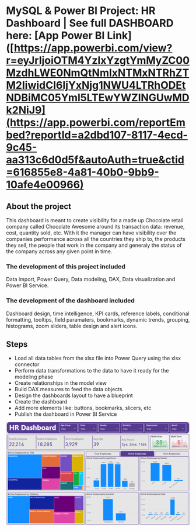 # MySQL & Power BI Project: HR Dashboard | See full DASHBOARD here: [App Power BI Link]([https://app.powerbi.com/view?r=eyJrIjoiOTM4YzIxYzgtYmMyZC00MzdhLWE0NmQtNmIxNTMxNTRhZTM2IiwidCI6IjYxNjg1NWU4LTRhODEtNDBiMC05YmI5LTEwYWZlNGUwMDk2NiJ9](https://app.powerbi.com/reportEmbed?reportId=a2dbd107-8117-4ecd-9c45-aa313c6d0d5f&autoAuth=true&ctid=616855e8-4a81-40b0-9bb9-10afe4e00966)

## About the project
This dashboard is meant to create visibility for a made up Chocolate retail company called Chocolate Awesome around its transaction data: revenue, cost, quantity sold, etc. With it the manager can have visibility over the companies performance across all the countries they ship to, the products they sell, the people that work in the company and generaly the status of the company across any given point in time.

### The development of this project included
Data import, Power Query, Data modeling, DAX, Data visualization and Power BI Service.

### The development of the dashboard included
Dashboard design, time intelligence, KPI cards, reference labels, conditional formatting, tooltips, field paramaters, bookmarks, dynamic trends, grouping, histograms, zoom sliders, table design and alert icons. 

## Steps
- Load all data tables from the xlsx file into Power Query using the xlsx connector
- Perform data transformations to the data to have it ready for the modeling phase
- Create relationships in the model view
- Build DAX measures to feed the data objects
- Design the dashboards layout to have a blueprint
- Create the dashboard
- Add more elements like: buttons, bookmarks, slicers, etc
- Publish the dashboard in Power BI Service

![Portfolio Dashboard](dashboard.png)

